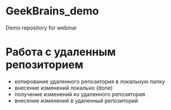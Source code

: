 # GeekBrains_demo
Demo repository for webinar

# Работа с удаленным репозиторием
- копирование удаленного репозитория в локальную папку
- внесение изменений локально (done)
- получение изменений из удаленного репозитория
- внесение изменений в удаленный репозиторий

